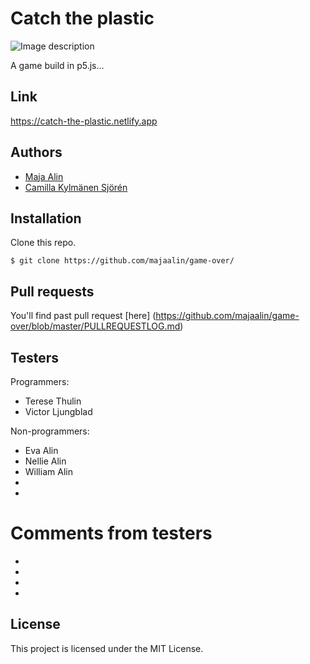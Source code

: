 # Catch the plastic

![Image description]('./src/assets/game.png')

A game build in p5.js...

## Link
https://catch-the-plastic.netlify.app

## Authors
- [Maja Alin](https://github.com/majaalin)
- [Camilla Kylmänen Sjörén](https://github.com/camiwd)

## Installation
Clone this repo.

```
$ git clone https://github.com/majaalin/game-over/
```
 
## Pull requests
You'll find past pull request [here] (https://github.com/majaalin/game-over/blob/master/PULLREQUESTLOG.md)

## Testers
Programmers:
- Terese Thulin
- Victor Ljungblad 

Non-programmers:
- Eva Alin
- Nellie Alin
- William Alin
- 
- 

# Comments from testers
- 
-
-
-


## License
This project is licensed under the MIT License.
